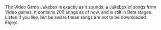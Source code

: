 The Video Game Jukebox is exactly as it sounds, a Jukebox of songs from Video games.
It contains 200 songs as of now, and is still in Beta stages.
Listen if you like, but be aware these songs are not to be downloaded.
Enjoy!
